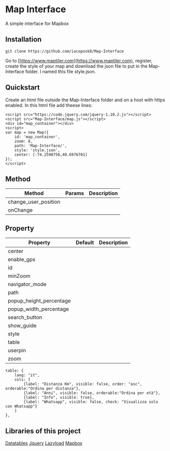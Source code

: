 
# Map Interface
A simple interface for Mapbox

## Installation

    git clone https://github.com/iacoposk8/Map-Interface
Go to [https://www.maptiler.com](https://www.maptiler.com), register, create the style of your map and download the json file to put in the Map-Interface folder. I named this file style.json.

## Quickstart
Create an html file outside the Map-Interface folder and on a host with https enabled. In this html file add theese lines:

    <script src="https://code.jquery.com/jquery-1.10.2.js"></script>
    <script src="Map-Interface/map.js"></script>
    <div id="map_container"></div>
    <script>
    var map = new Map({
    	id: 'map_container', 
    	zoom: 8, 
    	path: 'Map-Interface/',
    	style: 'style.json', 
    	center: [-74.2598756,40.6976701]
    });
    </script>

## Method
| Method | Params | Description |
|--|--|--|
|change_user_position|  |  |
|onChange|  |  |

## Property
| Property | Default | Description |
|--|--|--|
|center|  |  |
|enable_gps|  |  |
|id|  |  |
|minZoom|  |  |
|navigator_mode|  |  |
|path|  |  |
|popup_height_percentage|  |  |
|popup_width_percentage|  |  |
|search_button|  |  |
|show_guide|  |  |
|style|  |  |
|table|  |   |
|userpin|  |  |
|zoom|  |  |

    table: {
    	lang: "it",
    	cols: [
    		{label: "Distanza Km", visible: false, order: "asc", orderable:"Ordina per distanza"},
    		{label: "Anni", visible: false, orderable:"Ordina per età"},
    		{label: "Info", visible: true},
    		{label: "Whatsapp", visible: false, check: "Visualizza solo con Whatsapp"}
    	]
    },

## Libraries of this project
[Datatables](https://datatables.net)
[Jquery](https://jquery.com)
[Lazyload](https://appelsiini.net/projects/lazyload)
[Mapbox](https://www.mapbox.com)

